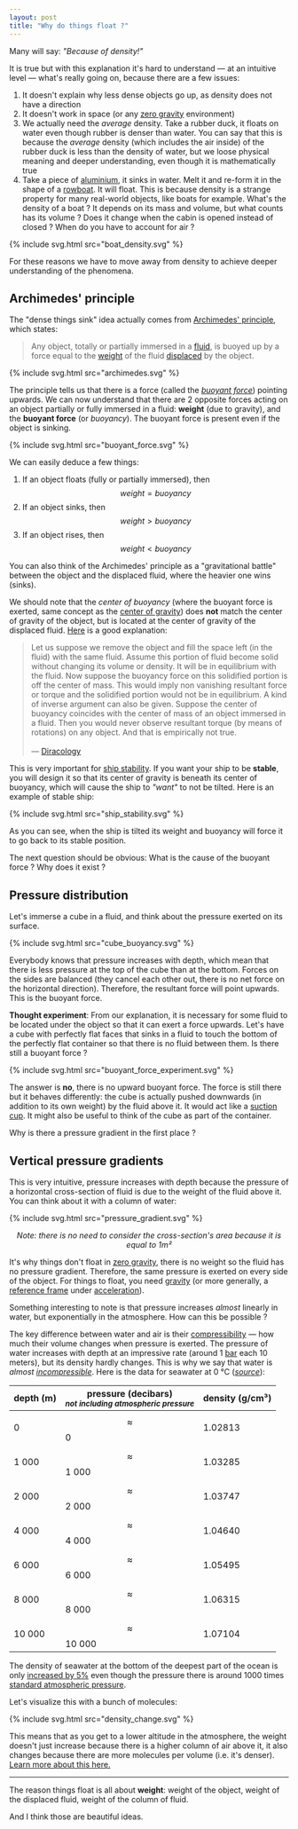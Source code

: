 ```yaml
---
layout: post
title: "Why do things float ?"
---
```

Many will say: *"Because of density!"*

It is true but with this explanation it's hard to understand — at an intuitive level — what's really going on, because there are a few issues:

1. It doesn't explain why less dense objects go up, as density does not have a direction
2. It doesn't work in space (or any [zero gravity](https://en.wikipedia.org/wiki/Weightlessness) environment)
3. We actually need the *average* density. Take a rubber duck, it floats on water even though rubber is denser than water. You can say that this is because the *average* density (which includes the air inside) of the rubber duck is less than the density of water, but we loose physical meaning and deeper understanding, even though it is mathematically true
4. Take a piece of [aluminium](https://en.wikipedia.org/wiki/Aluminium), it sinks in water. Melt it and re-form it in the shape of a [rowboat](https://en.wikipedia.org/wiki/Rowing). It will float. This is because density is a strange property for many real-world objects, like boats for example. What's the density of a boat ? It depends on its mass and volume, but what counts has its volume ? Does it change when the cabin is opened instead of closed ? When do you have to account for air ?

{% include svg.html src="boat_density.svg" %}

For these reasons we have to move away from density to achieve deeper understanding of the phenomena.

## Archimedes' principle

The "dense things sink" idea actually comes from [Archimedes' principle](https://en.wikipedia.org/wiki/Archimedes'_principle), which states:

<blockquote class="big no-border"><p>Any object, totally or partially immersed in a <a href="https://en.wikipedia.org/wiki/Fluid">fluid</a>, is buoyed up by a force equal to the <a href="https://en.wikipedia.org/wiki/Weight">weight</a> of the fluid <a href="https://en.wikipedia.org/wiki/Displacement_(fluid)">displaced</a> by the object.</p></blockquote>

{% include svg.html src="archimedes.svg" %}

The principle tells us that there is a force (called the *[buoyant force](https://en.wikipedia.org/wiki/Buoyancy)*) pointing upwards. We can now understand that there are 2 opposite forces acting on an object partially or fully immersed in a fluid: **weight** (due to gravity), and the **buoyant force** (or *buoyancy*). The buoyant force is present even if the object is sinking.

{% include svg.html src="buoyant_force.svg" %}

We can easily deduce a few things:

1. If an object floats (fully or partially immersed), then $$weight = buoyancy$$
2. If an object sinks, then $$weight > buoyancy$$
3. If an object rises, then $$weight < buoyancy$$

You can also think of the Archimedes' principle as a "gravitational battle" between the object and the displaced fluid, where the heavier one wins (sinks).

We should note that the *center of buoyancy* (where the buoyant force is exerted, same concept as the [center of gravity](https://en.wikipedia.org/wiki/Center_of_mass#Center_of_gravity)) does **not** match the center of gravity of the object, but is located at the center of gravity of the displaced fluid. [Here](https://physics.stackexchange.com/a/257168) is a good explanation:

<blockquote class="big"><p>Let us suppose we remove the object and fill the space left (in the  fluid) with the same fluid. Assume this portion of fluid become solid  without changing its volume or density. It will be in equilibrium with  the fluid. Now suppose the buoyancy force on this solidified portion is  off the center of mass. This would imply non vanishing resultant force  or torque and the solidified portion would not be in equilibrium. A kind of inverse argument can also be given. Suppose the center of buoyancy  coincides with the center of mass of an object immersed in a fluid. Then you would never observe resultant torque (by means of rotations) on any object. And that is empirically not true.<br><br>— <a href="https://physics.stackexchange.com/users/63097/diracology">Diracology</a></p></blockquote>

This is very important for [ship stability](https://en.wikipedia.org/wiki/Ship_stability). If you want your ship to be **stable**, you will design it so that its center of gravity is beneath its center of buoyancy, which will cause the ship to *"want"* to not be tilted. Here is an example of stable ship:

{% include svg.html src="ship_stability.svg" %}

As you can see, when the ship is tilted its weight and buoyancy will force it to go back to its stable position.

The next question should be obvious: What is the cause of the buoyant force ? Why does it exist ?

## Pressure distribution

Let's immerse a cube in a fluid, and think about the pressure exerted on its surface.

{% include svg.html src="cube_buoyancy.svg" %}

Everybody knows that pressure increases with depth, which mean that there is less pressure at the top of the cube than at the bottom. Forces on the sides are balanced (they cancel each other out, there is no net force on the horizontal direction). Therefore, the resultant force will point upwards. This is the buoyant force.

**Thought experiment**: From our explanation, it is necessary for some fluid to be located under the object so that it can exert a force upwards. Let's have a cube with perfectly flat faces that sinks in a fluid to touch the bottom of the perfectly flat container so that there is no fluid between them. Is there still a buoyant force ?

{% include svg.html src="buoyant_force_experiment.svg" %}

The answer is **no**, there is no upward buoyant force. The force is still there but it behaves differently: the cube is actually pushed downwards (in addition to its own weight) by the fluid above it. It would act like a [suction cup](https://en.wikipedia.org/wiki/Suction_cup). It might also be useful to think of the cube as part of the container.

Why is there a pressure gradient in the first place ?

## Vertical pressure gradients

This is very intuitive, pressure increases with depth because the pressure of a horizontal cross-section of fluid is due to the weight of the fluid above it. You can think about it with a column of water:

{% include svg.html src="pressure_gradient.svg" %}

<p style="text-align: center"><i class="light-color">Note: there is no need to consider the cross-section's area because it is equal to 1m²</i></p>

It's why things don't float in [zero gravity](https://en.wikipedia.org/wiki/Weightlessness), there is no weight so the fluid has no pressure gradient. Therefore, the same pressure is exerted on every side of the object. For things to float, you need [gravity](https://en.wikipedia.org/wiki/Gravity) (or more generally, a [reference frame](https://en.wikipedia.org/wiki/Frame_of_reference) under [acceleration](https://en.wikipedia.org/wiki/Acceleration)).

Something interesting to note is that pressure increases *almost* linearly in water, but exponentially in the atmosphere. How can this be possible ?

The key difference between water and air is their [compressibility](https://en.wikipedia.org/wiki/Compressibility) — how much their volume changes when pressure is exerted. The pressure of water increases with depth at an impressive rate (around 1 [bar](https://en.wikipedia.org/wiki/Bar_(unit)) each 10 meters), but its density hardly changes. This is why we say that water is *almost [incompressible](https://en.wikipedia.org/wiki/Compressibility)*. Here is the data for seawater at 0 °C (*[source](https://www.britannica.com/science/seawater/Density-of-seawater-and-pressure)*):

| depth (m) | pressure (decibars)<br><small>*not including atmospheric pressure*</small> | density (g/cm³) |
| --------- | ------------------------------------------------------------ | --------------- |
| 0         | $$\approx$$0                                                 | 1.02813         |
| 1 000     | $$\approx$$1 000                                             | 1.03285         |
| 2 000     | $$\approx$$2 000                                             | 1.03747         |
| 4 000     | $$\approx$$4 000                                             | 1.04640         |
| 6 000     | $$\approx$$6 000                                             | 1.05495         |
| 8 000     | $$\approx$$8 000                                             | 1.06315         |
| 10 000    | $$\approx$$10 000                                            | 1.07104         |

The density of seawater at the bottom of the deepest part of the ocean is only [increased by 5%](https://en.wikipedia.org/wiki/Mariana_Trench) even though the pressure there is around 1000 times [standard atmospheric pressure](https://en.wikipedia.org/wiki/Standard_atmosphere_(unit)).

Let's visualize this with a bunch of molecules:

{% include svg.html src="density_change.svg" %}

This means that as you get to a lower altitude in the atmosphere, the weight doesn't just increase because there is a higher column of air above it, it also changes because there are more molecules per volume (i.e. it's denser). [Learn more about this here.](https://physics.stackexchange.com/a/392447)

---

The reason things float is all about **weight**: weight of the object, weight of the displaced fluid, weight of the column of fluid.

And I think those are beautiful ideas.

